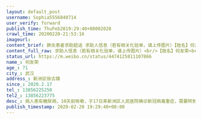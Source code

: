 ```yaml
---
layout: default_post
username: Sophia5556840714
user_verify: forward
publish_time: ThuFeb2019:29:40+08002020
crawl_time: 20200220-21:53:16
imageurl: 
content_brief: 肺炎患者求助超话 求助人信息（若有相关化验单，请上传图片）【姓名】何友荣【年龄】71【所在城市】武汉【所在小区、社区】新洲区徐古镇【患病时间】2020.2.17【联系方式】13856225250【其他紧急联系人】13856223775【病情描述】病人患有糖尿病，10天前咳嗽，于17日来新洲区人民医院确诊新 ...全文
content_full_raw: 求助人信息（若有相关化验单，请上传图片）<br/>【姓名】何友荣<br/>【年龄】71<br/>【所在城市】武汉<br/>【所在小区、社区】新洲区徐古镇<br/>【患病时间】2020.2.17<br/>【联系方式】13856225250<br/>【其他紧急联系人】13856223775<br/>【病情描述】病人患有糖尿病，10天前咳嗽，于17日来新洲区人民医院确诊新冠病毒重症，需要转到武汉治疗，新洲区人民医院的医生说雷神山医院拒收有基础病的病人，叫我们自己联系武汉医院。打了一下午电话，都是你推给我我推给你，恳请大家帮忙顶帖，让患者得到及时救助！
status_url: https://m.weibo.cn/status/4474125811107866
name_: 何友荣
age_: 71
city_: 武汉
address_: 新洲区徐古镇
since_: 2020.2.17
tel_: 13856225250
tel2_: 13856223775
desc_: 病人患有糖尿病，10天前咳嗽，于17日来新洲区人民医院确诊新冠病毒重症，需要转到武汉治疗，新洲区人民医院的医生说雷神山医院拒收有基础病的病人，叫我们自己联系武汉医院。打了一下午电话，都是你推给我我推给你，恳请大家帮忙顶帖，让患者得到及时救助！
publish_timestamp: 2020-02-20 19:29:40+08:00
---
```

